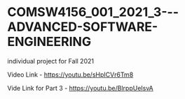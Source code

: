 # COMSW4156_001_2021_3---ADVANCED-SOFTWARE-ENGINEERING
individual project for Fall 2021

Video Link - https://youtu.be/sHpICVr6Tm8

Vide Link for Part 3 - https://youtu.be/BlrppUeIsvA
